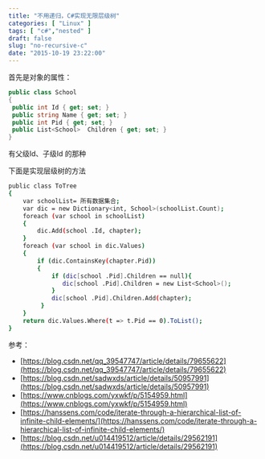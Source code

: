 ```yaml
---
title: "不用递归，C#实现无限层级树"
categories: [ "Linux" ]
tags: [ "c#","nested" ]
draft: false
slug: "no-recursive-c"
date: "2015-10-19 23:22:00"
---
```


首先是对象的属性：
```c#
public class School
{
 public int Id { get; set; }
 public string Name { get; set; }                 
 public int Pid { get; set; }      
 public List<School>  Children { get; set; }
}
```


<!--more-->


有父级Id、子级Id 的那种

下面是实现层级树的方法
```bash
public class ToTree
{
	var schoolList= 所有数据集合;
	var dic = new Dictionary<int, School>(schoolList.Count);
	foreach (var school in schoolList)
	{
		dic.Add(school .Id, chapter);
	}
	foreach (var school in dic.Values)
	{
		if (dic.ContainsKey(chapter.Pid))
		{
			if (dic[school .Pid].Children == null){
			   dic[school .Pid].Children = new List<School>();
			}
			dic[school .Pid].Children.Add(chapter);
		 }
	}      
	return dic.Values.Where(t => t.Pid == 0).ToList();   
}
```
参考：

 - [https://blog.csdn.net/qq_39547747/article/details/79655622](https://blog.csdn.net/qq_39547747/article/details/79655622)
 - [https://blog.csdn.net/sadwxds/article/details/50957991](https://blog.csdn.net/sadwxds/article/details/50957991)
 - [https://www.cnblogs.com/yxwkf/p/5154959.html](https://www.cnblogs.com/yxwkf/p/5154959.html)
 - [https://hanssens.com/code/iterate-through-a-hierarchical-list-of-infinite-child-elements/](https://hanssens.com/code/iterate-through-a-hierarchical-list-of-infinite-child-elements/)
 - [https://blog.csdn.net/u014419512/article/details/29562191](https://blog.csdn.net/u014419512/article/details/29562191)

